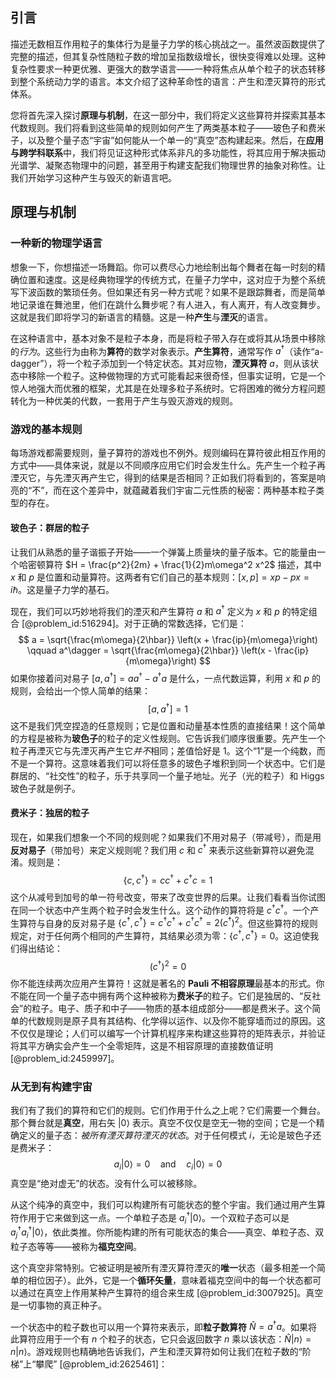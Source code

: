 ## 引言
描述无数相互作用粒子的集体行为是量子力学的核心挑战之一。虽然波函数提供了完整的描述，但其复杂性随粒子数的增加呈指数级增长，很快变得难以处理。这种复杂性要求一种更优雅、更强大的数学语言——一种将焦点从单个粒子的状态转移到整个系统动力学的语言。本文介绍了这种革命性的语言：产生和湮灭算符的形式体系。

您将首先深入探讨**原理与机制**，在这一部分中，我们将定义这些算符并探索其基本代数规则。我们将看到这些简单的规则如何产生了两类基本粒子——玻色子和费米子，以及整个量子态“宇宙”如何能从一个单一的“真空”态构建起来。然后，在**应用与跨学科联系**中，我们将见证这种形式体系非凡的多功能性，将其应用于解决振动光谱学、凝聚态物理中的问题，甚至用于构建支配我们物理世界的抽象对称性。让我们开始学习这种产生与毁灭的新语言吧。

## 原理与机制

### 一种新的物理学语言

想象一下，你想描述一场舞蹈。你可以费尽心力地绘制出每个舞者在每一时刻的精确位置和速度。这是经典物理学的传统方式，在量子力学中，这对应于为整个系统写下波函数的繁琐任务。但如果还有另一种方式呢？如果不是跟踪舞者，而是简单地记录谁在舞池里，他们在跳什么舞步呢？有人进入，有人离开，有人改变舞步。这就是我们即将学习的新语言的精髓。这是一种**产生**与**湮灭**的语言。

在这种语言中，基本对象不是粒子本身，而是将粒子带入存在或将其从场景中移除的*行为*。这些行为由称为**算符**的数学对象表示。**产生算符**，通常写作 $a^\dagger$（读作“a-dagger”），将一个粒子添加到一个特定状态。其对应物，**湮灭算符** $a$，则从该状态中移除一个粒子。这种做物理的方式可能看起来很奇怪，但事实证明，它是一个惊人地强大而优雅的框架，尤其是在处理多粒子系统时。它将困难的微分方程问题转化为一种优美的代数，一套用于产生与毁灭游戏的规则。

### 游戏的基本规则

每场游戏都需要规则，量子算符的游戏也不例外。规则编码在算符彼此相互作用的方式中——具体来说，就是以不同顺序应用它们时会发生什么。先产生一个粒子再湮灭它，与先湮灭再产生它，得到的结果是否相同？正如我们将看到的，答案是响亮的“不”，而在这个差异中，就蕴藏着我们宇宙二元性质的秘密：两种基本粒子类型的存在。

#### 玻色子：群居的粒子

让我们从熟悉的量子谐振子开始——一个弹簧上质量块的量子版本。它的能量由一个哈密顿算符 $H = \frac{p^2}{2m} + \frac{1}{2}m\omega^2 x^2$ 描述，其中 $x$ 和 $p$ 是位置和动量算符。这两者有它们自己的基本规则：$[x, p] = xp - px = i\hbar$。这是量子力学的基石。

现在，我们可以巧妙地将我们的湮灭和产生算符 $a$ 和 $a^\dagger$ 定义为 $x$ 和 $p$ 的特定组合 [@problem_id:516294]。对于正确的常数选择，它们是：
$$
a = \sqrt{\frac{m\omega}{2\hbar}} \left(x + \frac{ip}{m\omega}\right) \qquad a^\dagger = \sqrt{\frac{m\omega}{2\hbar}} \left(x - \frac{ip}{m\omega}\right)
$$
如果你接着问对易子 $[a, a^\dagger] = a a^\dagger - a^\dagger a$ 是什么，一点代数运算，利用 $x$ 和 $p$ 的规则，会给出一个惊人简单的结果：
$$
[a, a^\dagger] = 1
$$
这不是我们凭空捏造的任意规则；它是位置和动量基本性质的直接结果！这个简单的方程是被称为**玻色子**的粒子的定义性规则。它告诉我们顺序很重要。先产生一个粒子再湮灭它与先湮灭再产生它*并不*相同；差值恰好是 1。这个“1”是一个纯数，而不是一个算符。这意味着我们可以将任意多的玻色子堆积到同一个状态中。它们是群居的、“社交性”的粒子，乐于共享同一个量子地址。光子（光的粒子）和 Higgs 玻色子就是例子。

#### 费米子：独居的粒子

现在，如果我们想象一个不同的规则呢？如果我们不用对易子（带减号），而是用**反对易子**（带加号）来定义规则呢？我们用 $c$ 和 $c^\dagger$ 来表示这些新算符以避免混淆。规则是：
$$
\{c, c^\dagger\} = c c^\dagger + c^\dagger c = 1
$$
这个从减号到加号的单一符号改变，带来了改变世界的后果。让我们看看当你试图在同一个状态中产生两个粒子时会发生什么。这个动作的算符将是 $c^\dagger c^\dagger$。一个产生算符与自身的反对易子是 $\{c^\dagger, c^\dagger\} = c^\dagger c^\dagger + c^\dagger c^\dagger = 2(c^\dagger)^2$。但这些算符的规则规定，对于任何两个相同的产生算符，其结果必须为零：$\{c^\dagger, c^\dagger\}=0$。这迫使我们得出结论：
$$
(c^\dagger)^2 = 0
$$
你不能连续两次应用产生算符！这就是著名的 **Pauli 不相容原理**最基本的形式。你不能在同一个量子态中拥有两个这种被称为**费米子**的粒子。它们是独居的、“反社会”的粒子。电子、质子和中子——物质的基本组成部分——都是费米子。这个简单的代数规则是原子具有其结构、化学得以运作、以及你不能穿墙而过的原因。这不仅仅是理论；人们可以编写一个计算机程序来构建这些算符的矩阵表示，并验证将其平方确实会产生一个全零矩阵，这是不相容原理的直接数值证明 [@problem_id:2459997]。

### 从无到有构建宇宙

我们有了我们的算符和它们的规则。它们作用于什么之上呢？它们需要一个舞台。那个舞台就是**真空**，用右矢 $|0\rangle$ 表示。真空不仅仅是空无一物的空间；它是一个精确定义的量子态：*被所有湮灭算符湮灭的状态*。对于任何模式 $i$，无论是玻色子还是费米子：
$$
a_i|0\rangle = 0 \quad \text{and} \quad c_i|0\rangle = 0
$$
真空是“绝对虚无”的状态。没有什么可以被移除。

从这个纯净的真空中，我们可以构建所有可能状态的整个宇宙。我们通过用产生算符作用于它来做到这一点。一个单粒子态是 $a_i^\dagger|0\rangle$。一个双粒子态可以是 $a_j^\dagger a_i^\dagger|0\rangle$，依此类推。你所能构建的所有可能状态的集合——真空、单粒子态、双粒子态等等——被称为**福克空间**。

这个真空非常特别。它被证明是被所有湮灭算符湮灭的**唯一**状态（最多相差一个简单的相位因子）。此外，它是一个**循环矢量**，意味着福克空间中的每一个状态都可以通过在真空上作用某种产生算符的组合来生成 [@problem_id:3007925]。真空是一切事物的真正种子。

一个状态中的粒子数也可以用一个算符来表示，即**粒子数算符** $\hat{N} = a^\dagger a$。如果将此算符应用于一个有 $n$ 个粒子的状态，它只会返回数字 $n$ 乘以该状态：$\hat{N}|n\rangle = n|n\rangle$。游戏规则也精确地告诉我们，产生和湮灭算符如何让我们在粒子数的“阶梯”上“攀爬” [@problem_id:2625461]：

